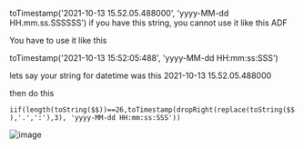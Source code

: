 toTimestamp('2021-10-13 15.52.05.488000', 'yyyy-MM-dd HH.mm.ss.SSSSSS')
if you have this string, you cannot use it like this ADF

You have to use it like this

toTimestamp('2021-10-13 15:52:05:488', 'yyyy-MM-dd HH:mm:ss:SSS')

lets say your string for datetime was this 2021-10-13 15.52.05.488000

then do this


`iif(length(toString($$))==26,toTimestamp(dropRight(replace(toString($$),'.',':'),3), 'yyyy-MM-dd HH:mm:ss:SSS'))`


![image](https://github.com/clintgrove/datafactory-code-samples/assets/30802291/ecc133aa-385c-4c80-97be-cbb943cbb4cc)
